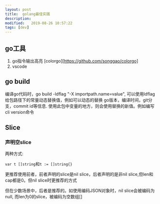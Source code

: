 ```yaml
---
layout: post
title:  golang最佳实践
description: 
modified:   2019-08-26 10:57:22
tags: [dev]
---
```


## go工具
1. go指令输出高亮 [colorgo][https://github.com/songgao/colorgo]
2. vscode

## go build
编译go代码时，go build -ldflag "-X importpath.name=value", 可以使用ldflag给包路径下的常量动态替换值，例如可以动态的替换
go版本，编译时间，git分支，commit id等信息. 使用此包中变量的地方，则会使用替换的新值。例如编写cli version命令

## Slice

### 声明空slice
两种方式:

`var t []string`和`t := []string{}`

更推荐使用前者，前者声明的slice是nil slice，后者声明的是非nil slice,但len和cap都是0。但nil slice时更推荐的方式

但在少数场景中，后者是推荐的。如使用编码JSON对象时，nil slice会被编码为null, 而len为0的slice，被编码为空数组[]
